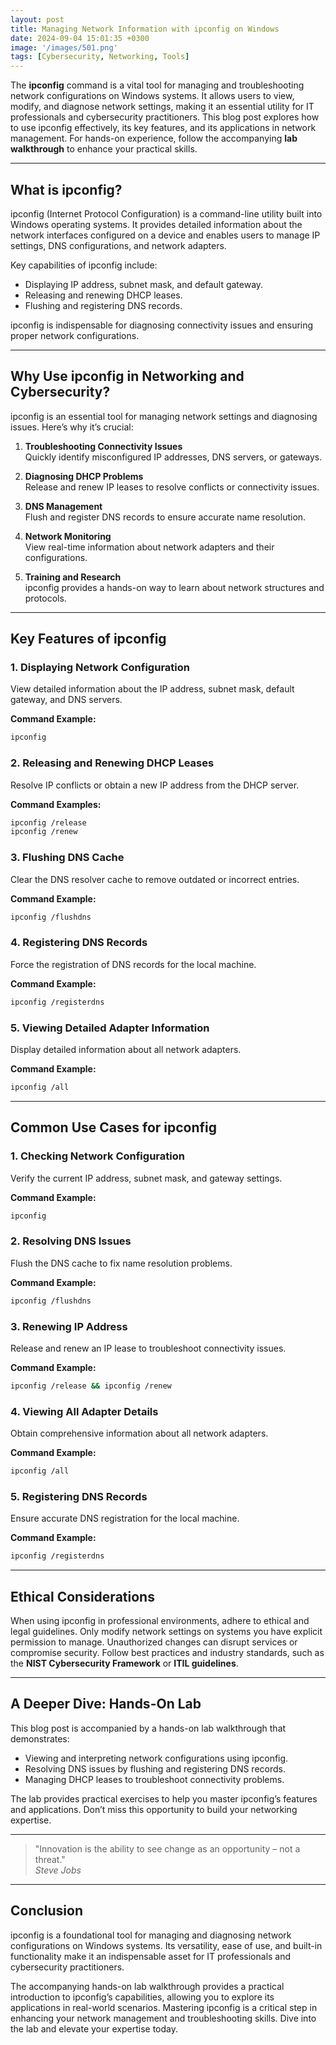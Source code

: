 ```yaml
---
layout: post
title: Managing Network Information with ipconfig on Windows
date: 2024-09-04 15:01:35 +0300
image: '/images/501.png'
tags: [Cybersecurity, Networking, Tools]
---
```


The **ipconfig** command is a vital tool for managing and troubleshooting network configurations on Windows systems. It allows users to view, modify, and diagnose network settings, making it an essential utility for IT professionals and cybersecurity practitioners. This blog post explores how to use ipconfig effectively, its key features, and its applications in network management. For hands-on experience, follow the accompanying **lab walkthrough** to enhance your practical skills.

---

## What is ipconfig?

ipconfig (Internet Protocol Configuration) is a command-line utility built into Windows operating systems. It provides detailed information about the network interfaces configured on a device and enables users to manage IP settings, DNS configurations, and network adapters.

Key capabilities of ipconfig include:
- Displaying IP address, subnet mask, and default gateway.  
- Releasing and renewing DHCP leases.  
- Flushing and registering DNS records.  

ipconfig is indispensable for diagnosing connectivity issues and ensuring proper network configurations.

---

## Why Use ipconfig in Networking and Cybersecurity?

ipconfig is an essential tool for managing network settings and diagnosing issues. Here’s why it’s crucial:

1. **Troubleshooting Connectivity Issues**  
   Quickly identify misconfigured IP addresses, DNS servers, or gateways.

2. **Diagnosing DHCP Problems**  
   Release and renew IP leases to resolve conflicts or connectivity issues.

3. **DNS Management**  
   Flush and register DNS records to ensure accurate name resolution.

4. **Network Monitoring**  
   View real-time information about network adapters and their configurations.

5. **Training and Research**  
   ipconfig provides a hands-on way to learn about network structures and protocols.

---

## Key Features of ipconfig

### 1. **Displaying Network Configuration**
View detailed information about the IP address, subnet mask, default gateway, and DNS servers.

**Command Example:**
```bash
ipconfig
```

### 2. **Releasing and Renewing DHCP Leases**
Resolve IP conflicts or obtain a new IP address from the DHCP server.

**Command Examples:**
```bash
ipconfig /release
ipconfig /renew
```

### 3. **Flushing DNS Cache**
Clear the DNS resolver cache to remove outdated or incorrect entries.

**Command Example:**
```bash
ipconfig /flushdns
```

### 4. **Registering DNS Records**
Force the registration of DNS records for the local machine.

**Command Example:**
```bash
ipconfig /registerdns
```

### 5. **Viewing Detailed Adapter Information**
Display detailed information about all network adapters.

**Command Example:**
```bash
ipconfig /all
```

---

## Common Use Cases for ipconfig

### 1. **Checking Network Configuration**
Verify the current IP address, subnet mask, and gateway settings.

**Command Example:**
```bash
ipconfig
```

### 2. **Resolving DNS Issues**
Flush the DNS cache to fix name resolution problems.

**Command Example:**
```bash
ipconfig /flushdns
```

### 3. **Renewing IP Address**
Release and renew an IP lease to troubleshoot connectivity issues.

**Command Example:**
```bash
ipconfig /release && ipconfig /renew
```

### 4. **Viewing All Adapter Details**
Obtain comprehensive information about all network adapters.

**Command Example:**
```bash
ipconfig /all
```

### 5. **Registering DNS Records**
Ensure accurate DNS registration for the local machine.

**Command Example:**
```bash
ipconfig /registerdns
```

---

## Ethical Considerations

When using ipconfig in professional environments, adhere to ethical and legal guidelines. Only modify network settings on systems you have explicit permission to manage. Unauthorized changes can disrupt services or compromise security. Follow best practices and industry standards, such as the **NIST Cybersecurity Framework** or **ITIL guidelines**.

---

## A Deeper Dive: Hands-On Lab

This blog post is accompanied by a hands-on lab walkthrough that demonstrates:
- Viewing and interpreting network configurations using ipconfig.
- Resolving DNS issues by flushing and registering DNS records.
- Managing DHCP leases to troubleshoot connectivity problems.

The lab provides practical exercises to help you master ipconfig’s features and applications. Don’t miss this opportunity to build your networking expertise.

---

> "Innovation is the ability to see change as an opportunity – not a threat."  
> <cite>Steve Jobs</cite>

---

## Conclusion

ipconfig is a foundational tool for managing and diagnosing network configurations on Windows systems. Its versatility, ease of use, and built-in functionality make it an indispensable asset for IT professionals and cybersecurity practitioners.

The accompanying hands-on lab walkthrough provides a practical introduction to ipconfig’s capabilities, allowing you to explore its applications in real-world scenarios. Mastering ipconfig is a critical step in enhancing your network management and troubleshooting skills. Dive into the lab and elevate your expertise today.
